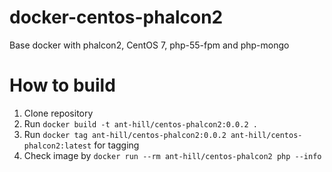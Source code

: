# docker-centos-phalcon2

Base docker with phalcon2, CentOS 7, php-55-fpm and php-mongo

# How to build

1) Clone repository
2) Run ` docker build -t ant-hill/centos-phalcon2:0.0.2 . ` 
3) Run ` docker tag ant-hill/centos-phalcon2:0.0.2 ant-hill/centos-phalcon2:latest ` for tagging
4) Check image by ` docker run --rm ant-hill/centos-phalcon2 php --info `
